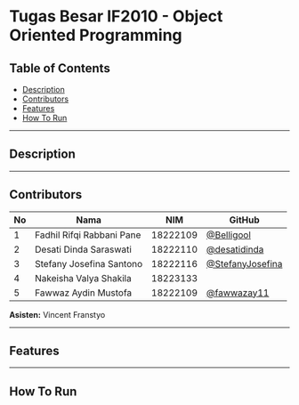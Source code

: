 # Tugas Besar IF2010 - Object Oriented Programming
## Table of Contents
- [Description](#description)
- [Contributors](#contributors)
- [Features](#features)
- [How To Run](#how-to-run)

---


## Description

---


## Contributors
| **No** | **Nama** | **NIM**  | **GitHub** |
| ------ | ------------------------- | ------------- | ----------- |
| 1      | Fadhil Rifqi Rabbani Pane | 18222109      | [@Belligool](https://github.com/Belligool) |
| 2      | Desati Dinda Saraswati    | 18222110      | [@desatidinda](https://github.com/desatidinda)
| 3      | Stefany Josefina Santono  | 18222116      | [@StefanyJosefina](https://github.com/StefanyJosefina)
| 4      | Nakeisha Valya Shakila    | 18223133      | 
| 5      | Fawwaz Aydin Mustofa      | 18222109      | [@fawwazay11](https://github.com/fawwazay11) |

**Asisten:** Vincent Franstyo

---


## Features

---


## How To Run
